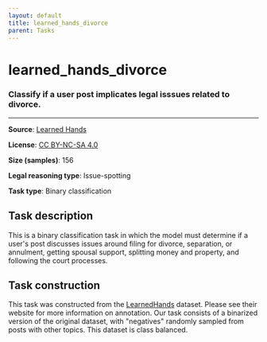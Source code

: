 ```yaml
---
layout: default
title: learned_hands_divorce
parent: Tasks
---
```

# learned_hands_divorce

### Classify if a user post implicates legal isssues related to divorce.
---



**Source**: [Learned Hands](https://spot.suffolklitlab.org/data/#learnedhands)

**License**: [CC BY-NC-SA 4.0](https://creativecommons.org/licenses/by-nc-sa/4.0/)

**Size (samples)**: 156

**Legal reasoning type**: Issue-spotting

**Task type**: Binary classification

## Task description

This is a binary classification task in which the model must determine if a user's post discusses issues around filing for divorce, separation, or annulment, getting spousal support, splitting money and property, and following the court processes.

## Task construction

This task was constructed from the [LearnedHands](https://suffolklitlab.org/) dataset. Please see their website for more information on annotation. Our task consists of a binarized version of the original dataset, with "negatives" randomly sampled from posts with other topics. This dataset is class balanced.


